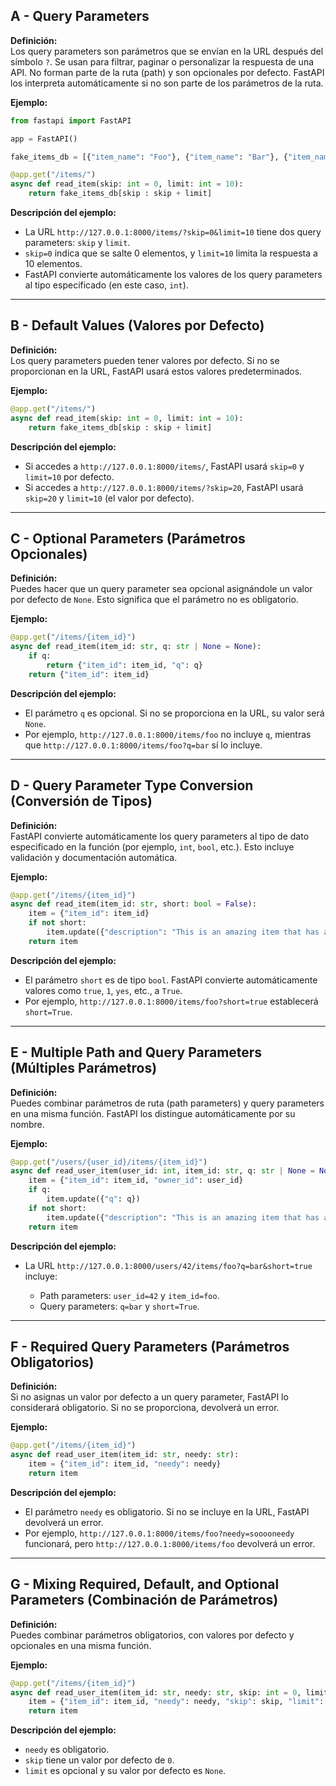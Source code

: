 ## A - Query Parameters

**Definición:**  
Los query parameters son parámetros que se envían en la URL después del símbolo `?`. Se usan para filtrar, paginar o personalizar la respuesta de una API. No forman parte de la ruta (path) y son opcionales por defecto. FastAPI los interpreta automáticamente si no son parte de los parámetros de la ruta.

**Ejemplo:**

```python
from fastapi import FastAPI

app = FastAPI()

fake_items_db = [{"item_name": "Foo"}, {"item_name": "Bar"}, {"item_name": "Baz"}]

@app.get("/items/")
async def read_item(skip: int = 0, limit: int = 10):
    return fake_items_db[skip : skip + limit]
```

**Descripción del ejemplo:**

- La URL `http://127.0.0.1:8000/items/?skip=0&limit=10` tiene dos query parameters: `skip` y `limit`.
- `skip=0` indica que se salte 0 elementos, y `limit=10` limita la respuesta a 10 elementos.
- FastAPI convierte automáticamente los valores de los query parameters al tipo especificado (en este caso, `int`).

---

## B - Default Values (Valores por Defecto)

**Definición:**  
Los query parameters pueden tener valores por defecto. Si no se proporcionan en la URL, FastAPI usará estos valores predeterminados.

**Ejemplo:**

```python
@app.get("/items/")
async def read_item(skip: int = 0, limit: int = 10):
    return fake_items_db[skip : skip + limit]
```

**Descripción del ejemplo:**

- Si accedes a `http://127.0.0.1:8000/items/`, FastAPI usará `skip=0` y `limit=10` por defecto.
- Si accedes a `http://127.0.0.1:8000/items/?skip=20`, FastAPI usará `skip=20` y `limit=10` (el valor por defecto).

---

## C - Optional Parameters (Parámetros Opcionales)

**Definición:**  
Puedes hacer que un query parameter sea opcional asignándole un valor por defecto de `None`. Esto significa que el parámetro no es obligatorio.

**Ejemplo:**

```python
@app.get("/items/{item_id}")
async def read_item(item_id: str, q: str | None = None):
    if q:
        return {"item_id": item_id, "q": q}
    return {"item_id": item_id}
```

**Descripción del ejemplo:**

- El parámetro `q` es opcional. Si no se proporciona en la URL, su valor será `None`.
- Por ejemplo, `http://127.0.0.1:8000/items/foo` no incluye `q`, mientras que `http://127.0.0.1:8000/items/foo?q=bar` sí lo incluye.

---

## D - Query Parameter Type Conversion (Conversión de Tipos)

**Definición:**  
FastAPI convierte automáticamente los query parameters al tipo de dato especificado en la función (por ejemplo, `int`, `bool`, etc.). Esto incluye validación y documentación automática.

**Ejemplo:**

```python
@app.get("/items/{item_id}")
async def read_item(item_id: str, short: bool = False):
    item = {"item_id": item_id}
    if not short:
        item.update({"description": "This is an amazing item that has a long description"})
    return item
```

**Descripción del ejemplo:**

- El parámetro `short` es de tipo `bool`. FastAPI convierte automáticamente valores como `true`, `1`, `yes`, etc., a `True`.
- Por ejemplo, `http://127.0.0.1:8000/items/foo?short=true` establecerá `short=True`.

---

## E - Multiple Path and Query Parameters (Múltiples Parámetros)

**Definición:**  
Puedes combinar parámetros de ruta (path parameters) y query parameters en una misma función. FastAPI los distingue automáticamente por su nombre.

**Ejemplo:**

```python
@app.get("/users/{user_id}/items/{item_id}")
async def read_user_item(user_id: int, item_id: str, q: str | None = None, short: bool = False):
    item = {"item_id": item_id, "owner_id": user_id}
    if q:
        item.update({"q": q})
    if not short:
        item.update({"description": "This is an amazing item that has a long description"})
    return item
```

**Descripción del ejemplo:**

- La URL `http://127.0.0.1:8000/users/42/items/foo?q=bar&short=true` incluye:

  - Path parameters: `user_id=42` y `item_id=foo`.
  - Query parameters: `q=bar` y `short=True`.

---

## F - Required Query Parameters (Parámetros Obligatorios)

**Definición:**  
Si no asignas un valor por defecto a un query parameter, FastAPI lo considerará obligatorio. Si no se proporciona, devolverá un error.

**Ejemplo:**

```python
@app.get("/items/{item_id}")
async def read_user_item(item_id: str, needy: str):
    item = {"item_id": item_id, "needy": needy}
    return item
```

**Descripción del ejemplo:**

- El parámetro `needy` es obligatorio. Si no se incluye en la URL, FastAPI devolverá un error.
- Por ejemplo, `http://127.0.0.1:8000/items/foo?needy=sooooneedy` funcionará, pero `http://127.0.0.1:8000/items/foo` devolverá un error.

---

## G - Mixing Required, Default, and Optional Parameters (Combinación de Parámetros)

**Definición:**  
Puedes combinar parámetros obligatorios, con valores por defecto y opcionales en una misma función.

**Ejemplo:**

```python
@app.get("/items/{item_id}")
async def read_user_item(item_id: str, needy: str, skip: int = 0, limit: int | None = None):
    item = {"item_id": item_id, "needy": needy, "skip": skip, "limit": limit}
    return item
```

**Descripción del ejemplo:**

- `needy` es obligatorio.
- `skip` tiene un valor por defecto de `0`.
- `limit` es opcional y su valor por defecto es `None`.
